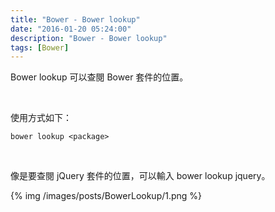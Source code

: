 ```yaml
---
title: "Bower - Bower lookup"
date: "2016-01-20 05:24:00"
description: "Bower - Bower lookup"
tags: [Bower]
---
```



Bower lookup 可以查閱 Bower 套件的位置。  

<!-- More -->

<br/>


使用方式如下：  

    bower lookup <package>

<br/>


像是要查閱 jQuery 套件的位置，可以輸入 bower lookup jquery。  

{% img /images/posts/BowerLookup/1.png %}
